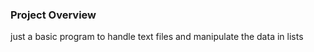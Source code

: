 ### Project Overview

 just a basic program to handle text files and manipulate the data in lists


